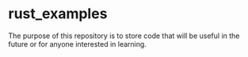 # rust_examples
The purpose of this repository is to store code that will be useful in the future or for anyone interested in learning.
